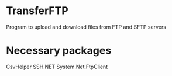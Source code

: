 # TransferFTP
Program to upload and download files from FTP and SFTP servers

# Necessary packages
CsvHelper
SSH.NET
System.Net.FtpClient
